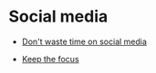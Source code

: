 # Social media


 - [Don't waste time on social media](../Don't%20waste%20time%20on%20social%20media/index.md)
    
 - [Keep the focus](../Keep%20the%20focus/index.md)
    
